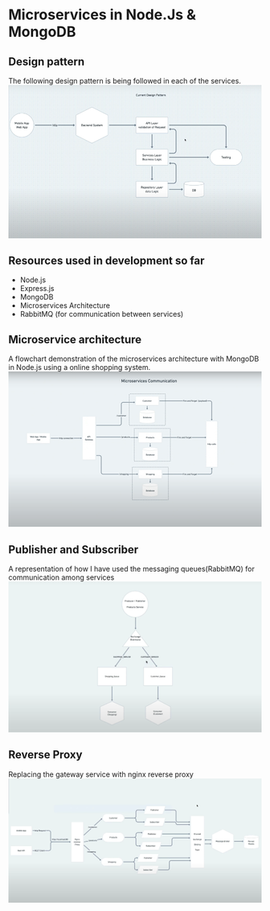 # Microservices in Node.Js & MongoDB

## Design pattern
The following design pattern is being followed in each of the services.
![design pattern](https://github.com/SajjadMazhar/Shopping_system-microservice-architecture/blob/master/flowcharts/dp.png?raw=true)

## Resources used in development so far 
- Node.js
- Express.js
- MongoDB
- Microservices Architecture
- RabbitMQ (for communication between services)

## Microservice architecture
A flowchart demonstration of the microservices architecture with MongoDB in Node.js using a online shopping system.
![design pattern](https://github.com/SajjadMazhar/Shopping_system-microservice-architecture/blob/master/flowcharts/msc.png?raw=true)

## Publisher and Subscriber
A representation of how I have used the messaging queues(RabbitMQ) for communication among services 
![design pattern](https://github.com/SajjadMazhar/Shopping_system-microservice-architecture/blob/master/flowcharts/rmq.png?raw=true)

## Reverse Proxy
Replacing the gateway service with nginx reverse proxy
![design pattern](https://github.com/SajjadMazhar/Shopping_system-microservice-architecture/blob/master/flowcharts/rp.png?raw=true)
